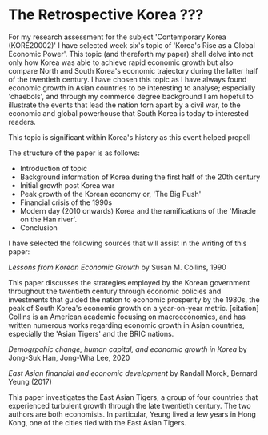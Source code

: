 <h1>The Retrospective Korea ???</h1>

For my research assessment for the subject 'Contemporary Korea (KORE20002)' I have selected week six's topic of 'Korea's Rise as a Global Economic Power'. This topic (and thereforth my paper) shall delve into not only how Korea was able to achieve rapid economic growth but also compare North and South Korea's economic trajectory during the latter half of the twentieth century. I have chosen this topic as I have always found economic growth in Asian countries to be interesting to analyse; especially 'chaebols', and through my commerce degree background I am hopeful to illustrate the events that lead the nation torn apart by a civil war, to the economic and global powerhouse that South Korea is today to interested readers.

This topic is significant within Korea's history as this event helped propell

The structure of the paper is as follows: 

- Introduction of topic  
- Background information of Korea during the first half of the 20th century 
- Initial growth post Korea war 
- Peak growth of the Korean economy or, 'The Big Push'
- Financial crisis of the 1990s 
- Modern day (2010 onwards) Korea and the ramifications of the 'Miracle on the Han river'.
- Conclusion 


I have selected the following sources that will assist in the writing of this paper: 

*Lessons from Korean Economic Growth* by Susan M. Collins, 1990 

This paper discusses the strategies employed by the Korean government throughout the twentieth century through economic policies and investments that guided the nation to economic prosperity by the 1980s, the peak of South Korea's economic growth on a year-on-year metric. [citation] Collins is an American academic focusing on macroeconomics, and has written numerous works regarding economic growth in Asian countries, especially the 'Asian Tigers' and the BRIC nations.

*Demogrpahic change, human capital, and economic growth in Korea* by Jong-Suk Han, Jong-Wha Lee, 2020

*East Asian financial and economic development* by Randall Morck, Bernard Yeung (2017) 

This paper investigates the East Asian Tigers, a group of four countries that experienced turbulent growth through the late twentieth century. The two authors are both economists. In particular, Yeung lived a few years in Hong Kong, one of the cities tied with the East Asian Tigers. 





